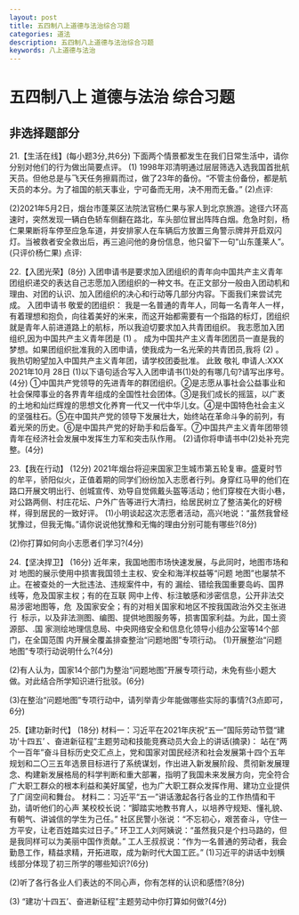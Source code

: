 ```yaml
---
layout: post
title: 五四制八上道德与法治综合习题
categories: 道法
description: 五四制八上道德与法治综合习题 
keywords: 八上道德与法治
---
```

# 五四制八上 道德与法治 综合习题
## 非选择题部分
   21.【生活在线】(每小题3分,共6分)
下面两个情景都发生在我们日常生活中，请你分别对他们的行为做出简要点评。
(1) 1998年邓清明通过层层筛选入选我国首批航天员。但他总是与飞天任务擦肩而过，做了23年的备份。“不管主份备份，都是航天员的本分。为了祖国的航天事业，宁可备而无用，决不用而无备。”
(2)点评:

(2)2021年5月2日，烟台市蓬莱区法院法官杨仁果与家人到北京旅游。途径六环高速时，突然发现一辆白色轿车侧翻在路北，车头部位冒出阵阵白烟。危急时刻，杨仁果果断将车停至应急车道，并安排家人在车辆后方放置三角警示牌并开启双闪灯。当被救者安全救出后，再三追问他的身份信息，他只留下一句“山东蓬莱人”。(只评价杨仁果)
点评:

22.【入团光荣】(8分)
入团申请书是要求加入团组织的青年向中国共产主义青年团组织递交的表达自己志愿加入团组织的一种文书。在正文部分一般由入团动机和理由、对团的认识、加入团组织的决心和行动等几部分内容。下面我们来尝试完成。
入团申请书
敬爱的团组织：
我是一名普通的青年人，同每一名青年人一样，有着理想和抱负，向往着美好的米来，而这开始都需要有一个指路的标灯，团组织就是青年人前进道路上的航标，所以我迫切要求加入共青团组织。
我志愿加入团组织,因为中国共产主义青年团是 (1)                                 。
成为中国共产主义青年团团员一直是我的梦想。如果团组织批准我的入团申请，使我成为一名光荣的共青团员,我将 (2)                                          。
我热切盼望加入中国共产主义青年团，请学校团委批准。
此致
敬礼
申请人:XXX
2021年10月 28日
(1)以下语句适合写入入团申请书(1)处的有哪几句?请写出序号。(4分)
①中国共产党领导的先进青年的群团组织。②是志愿从事社会公益事业和社会保障事业的各界青年组成的全国性社会团体。③是我们成长的摇篮，以广袤的土地和灿烂辉煌的思想文化养育一代又一代中华儿女。④是中国特色社会主义的坚强柱石。⑤在中国共产党的领导下发展壮大，始终站在革命斗争的前列，有着光荣的历史。⑥是中国共产党的好助手和后备军。⑦中国共产主义青年团带领青年在经济社会发展中发挥生力军和突击队作用。
(2)请你将申请书中(2)处补充完整。(4分)


23.【我在行动】 (12分)
2021年烟台将迎来国家卫生城市第五轮复审。盛夏时节的牟平，骄阳似火，正值着期的同学们纷纷加入志愿者行列。身穿红马甲的他们在路口开展文明出行、创城宣传、劝导自觉佩戴头盔等活动；他们穿梭在大街小巷，对公路两侧、村庄花坛、户外广告等进行大清扫，给居民树立了整洁美化的好榜样，得到居民的一致好评。
(1)小明谈起这次志愿者活动，高兴地说：“虽然我曾经犹豫过，但我无悔。”请你说说他犹豫和无悔的理由分别可能有哪些?(8分)






(2)你打算如何向小志愿者们学习?(4分)





24.【坚决捍卫】 (16分)
近年来，我国地图市场快速发展，与此同时，地图市场和对
地图的展示使用中损害我国领土主权、安全和海洋权益等“问题
地图”也屡禁不止。在被查处的一大批违法、违规案件中，有的
漏绘、错绘我国重要岛屿、国界线等，危及国家主权；有的在互联
网中上传、标注敏感和涉密信息，公开非法交易涉密地图等，危 
及国家安全；有的对相关国家和地区不按我国政治外交主张进行 
标示，以及非法测图、编图、提供地图服务等，损害国家利益。为此，国土资源部、.国
家测绘地理信息局、中央网络安全和信息化领导小组办公室等14个部门，在全国范围
内开展全覆盖排查整治“问题地图”专项行动。
(1)开展整治“问题地图”专项行动说明什么?(4分)




(2)有人认为，国家14个部门为整治“问题地图”开展专项行动，未免有些小题大做。对此结合所学知识进行批驳。(6分)






(3)在整治“问题地图”专项行动中，请列举青少年能做哪些实际的事情?(3点即可，6分)



25.【建功新时代】 (18分)
材料一：习近平在2021年庆祝“五一”国际劳动节暨“建功‘十四五’ 、奋进新征程”主题劳动和技能竞赛动员大会上的讲话(摘录)：
站在“两个一百年”奋斗目标历史交汇点上，党和国家对国民经济和社会发展第十四个五年规划和二〇三五年选景目标进行了系统谋划，作出进入新发展阶段、贯彻新发展理念、构建新发展格局的科学判断和重大部署，指明了我国未来发展方向，完全符合广大职工群众的根本利益和美好属望，也为广大职工群众发挥作用、建功立业提供了广阔空间和舞台。
材料二：习近平“五一”讲话激起各行各业的工作热情和干劲，请听他们的心声
某校校长说：“脚踏实地教书育人，以培养守规矩、懂礼貌、有朝气、讲诚信的学生为己任。”
社区民警小张说：“不忘初心，艰苦奋斗，守住一方平安，让老百姓踏实过日子。”
环卫工人刘阿姨说：“虽然我只是个扫马路的，但是我同样可以为美丽中国作贡献。”
工人王叔叔说：“作为一名普通的劳动者，我会勤恳工作，精益求精，开拓进取，成为新时代大国工匠。”
(1)习近平的讲话中划横线部分体现了初三所学的哪些知识?(6分)




(2)听了各行各业人们表达的不同心声，你有怎样的认识和感悟?(8分)






(3) “建功‘十四五’、奋进新征程”主题劳动中你打算如何做?(4分)
